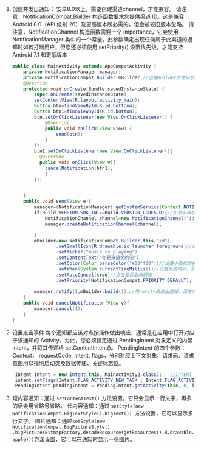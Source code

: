 1. 创建并发出通知：
   安卓8.0以上，需要创建渠道channel，才能兼容。
   请注意，NotificationCompat.Builder 构造函数要求您提供渠道 ID。这是兼容 Android 8.0（API 级别 26）及更高版本所必需的，但会被较旧版本忽略。
   请注意，NotificationChannel 构造函数需要一个 importance，它会使用 NotificationManager 类中的一个常量。此参数确定出现任何属于此渠道的通知时如何打断用户，但您还必须使用 setPriority() 设置优先级，才能支持 Android 7.1 和更低版本
   ```java
   public class MainActivity extends AppCompatActivity {
       private NotificationManager manager;
       private NotificationCompat.Builder mBuilder;//创建Builder方便以后更新通知
       @Override
       protected void onCreate(Bundle savedInstanceState) {
           super.onCreate(savedInstanceState);
           setContentView(R.layout.activity_main);
           Button btn=findViewById(R.id.button4);
           Button btn1=findViewById(R.id.button);
           btn.setOnClickListener(new View.OnClickListener() {
               @Override
               public void onClick(View view) {
                   send(btn);
               }
           });
           btn1.setOnClickListener(new View.OnClickListener(){
             @Override
             public void onClick(View v){
               cancelNotification(btn1);
               }
           });


       }
       public void send(View e){
           manager=(NotificationManager) getSystemService(Context.NOTIFICATION_SERVICE);//创建通知管理器
           if(Build.VERSION.SDK_INT>=Build.VERSION_CODES.O){//如果安卓版本大于O，创建渠道
               NotificationChannel channel=new NotificationChannel("id","通知",NotificationManager.IMPORTANCE_HIGH);
               manager.createNotificationChannel(channel);

           }
           mBuilder=new NotificationCompat.Builder(this,"id")
                   .setSmallIcon(R.drawable.ic_launcher_foreground)//设置小图标
                   .setTicker("music is playing")
                   .setContentText("你是来搞笑的吧")
                   .setColor(Color.parseColor("#00ff00"))//设置小图标颜色
                   .setWhen(System.currentTimeMillis())//设置系统时间，如果设置了大图标可能不够空间显示时间
                   .setAutoCancel(true)//点击是否取消通知
                   .setPriority(NotificationCompat.PRIORITY_DEFAULT);
                  
           manager.notify(1,mBuilder.build());//用notify来发出通知，记住传递到notify()的通知ID因为如果之后您想要更新或移除通知，将需要使用这个 ID。
       }
       public void cancelNotification(View v){
           manager.cancel(1);
       }
   }
   ```
2. 设置点击事件
   每个通知都应该对点按操作做出响应，通常是在应用中打开对应于该通知的 Activity。为此，您必须指定通过 PendingIntent 对象定义的内容 Intent，并将其传递给 setContentIntent()。
   PendingIntent 的四个参数：Context， requestCode, Intent, flags，分别对应上下文对象、请求码、请求意图用以指明启动类及数据传递、关键标志位。
   ```java
    Intent intent = new Intent(this, MainActivity2.class);   //InTENT 跳转
    intent.setFlags(Intent.FLAG_ACTIVITY_NEW_TASK | Intent.FLAG_ACTIVITY_CLEAR_TASK);
    PendingIntent pendingIntent = PendingIntent.getActivity(this, 0, intent, 0);
   ```
3. 短内容通知：通过 `setContentText()` 方法设置，它只会显示一行文字，再多的话会用省略号省略。
   长内容通知：通过 `setStyle(new NotificationCompat.BigTextStyle().bigText()) `方法设置，它可以显示多行文字。
   图片通知：通过` setStyle(new NotificationCompat.BigPictureStyle() .bigPicture(BitmapFactory.decodeResource(getResources(),R.drawable.apple))) `方法设置，它可以在通知时显示一张图片。
